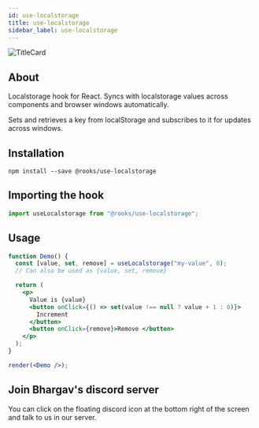 ```yaml
---
id: use-localstorage
title: use-localstorage
sidebar_label: use-localstorage
---
```


![TitleCard](https://raw.githubusercontent.com/imbhargav5/rooks/HEAD/packages/localstorage/title-card.svg)

   

## About

Localstorage hook for React. Syncs with localstorage values across components and browser windows automatically.

Sets and retrieves a key from localStorage and subscribes to it for updates across windows.

## Installation

    npm install --save @rooks/use-localstorage

## Importing the hook

```javascript
import useLocalstorage from "@rooks/use-localstorage";
```

## Usage

```jsx
function Demo() {
  const [value, set, remove] = useLocalstorage("my-value", 0);
  // Can also be used as {value, set, remove}

  return (
    <p>
      Value is {value}
      <button onClick={() => set(value !== null ? value + 1 : 0)}>
        Increment
      </button>
      <button onClick={remove}>Remove </button>
    </p>
  );
}

render(<Demo />);
```


## Join Bhargav's discord server
You can click on the floating discord icon at the bottom right of the screen and talk to us in our server.

    